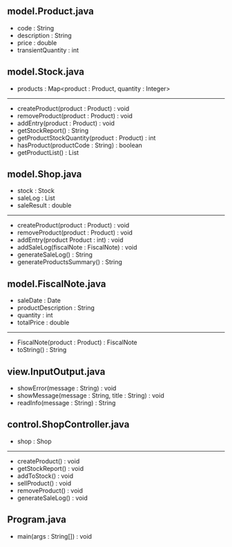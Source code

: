 ## model.Product.java
- code : String
- description : String
- price : double
- transientQuantity : int

## model.Stock.java
- products : Map<product : Product, quantity : Integer>
---
+ createProduct(product : Product) : void
+ removeProduct(product : Product) : void
+ addEntry(product : Product) : void
+ getStockReport() : String
+ getProductStockQuantity(product : Product) : int
+ hasProduct(productCode : String) : boolean
+ getProductList() : List<Product>

## model.Shop.java
- stock : Stock
- saleLog : List<FiscalNote>
- saleResult : double
---
+ createProduct(product : Product) : void
+ removeProduct(product : Product) : void
+ addEntry(product Product : int) : void
+ addSaleLog(fiscalNote : FiscalNote) : void
+ generateSaleLog() : String
+ generateProductsSummary() : String

## model.FiscalNote.java
- saleDate : Date
- productDescription : String
- quantity : int
- totalPrice : double
---
+ FiscalNote(product : Product) : FiscalNote
+ toString() : String

## view.InputOutput.java
+ showError(message : String) : void
+ showMessage(message : String, title : String) : void
+ readInfo(message : String) : String

## control.ShopController.java
- shop : Shop
---
+ createProduct() : void
+ getStockReport() : void
+ addToStock() : void
+ sellProduct() : void
+ removeProduct() : void
+ generateSaleLog() : void

## Program.java
+ main(args : String[]) : void
